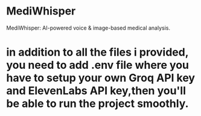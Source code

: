 # MediWhisper
MediWhisper:  AI-powered voice & image-based medical analysis.

# in addition to all the files i provided, you need to add .env file where you have to setup your own Groq API key and ElevenLabs API key,then you'll be able to run the project smoothly.
